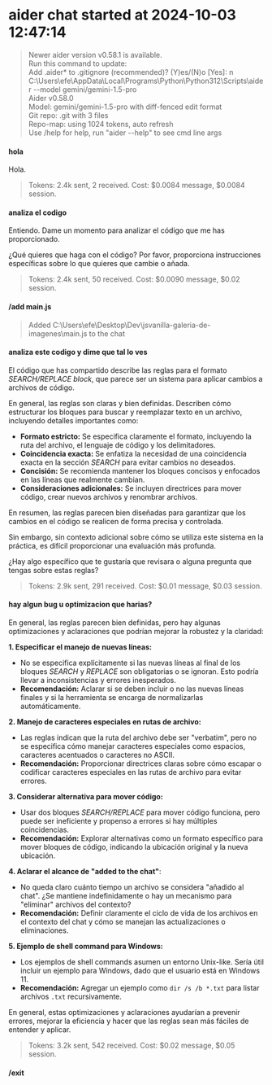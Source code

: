 
# aider chat started at 2024-10-03 12:47:14

> Newer aider version v0.58.1 is available.  
> Run this command to update:  
> Add .aider* to .gitignore (recommended)? (Y)es/(N)o [Yes]: n  
> C:\Users\efe\AppData\Local\Programs\Python\Python312\Scripts\aider --model gemini/gemini-1.5-pro  
> Aider v0.58.0  
> Model: gemini/gemini-1.5-pro with diff-fenced edit format  
> Git repo: .git with 3 files  
> Repo-map: using 1024 tokens, auto refresh  
> Use /help <question> for help, run "aider --help" to see cmd line args  

#### hola  

Hola.

> Tokens: 2.4k sent, 2 received. Cost: $0.0084 message, $0.0084 session.  

#### analiza el codigo  

Entiendo. Dame un momento para analizar el código que me has proporcionado. 

¿Qué quieres que haga con el código? Por favor, proporciona instrucciones específicas sobre lo que quieres que cambie o añada.

> Tokens: 2.4k sent, 50 received. Cost: $0.0090 message, $0.02 session.  

#### /add main.js  
> Added C:\Users\efe\Desktop\Dev\jsvanilla-galeria-de-imagenes\main.js to the chat  

#### analiza este codigo y dime que tal lo ves  

El código que has compartido describe las reglas para el formato *SEARCH/REPLACE block*, que parece ser un sistema para aplicar cambios a archivos de código. 

En general, las reglas son claras y bien definidas. Describen cómo estructurar los bloques para buscar y reemplazar texto en un archivo, incluyendo detalles importantes como:

* **Formato estricto:** Se especifica claramente el formato, incluyendo la ruta del archivo, el lenguaje de código y los delimitadores.
* **Coincidencia exacta:** Se enfatiza la necesidad de una coincidencia exacta en la sección *SEARCH* para evitar cambios no deseados.
* **Concisión:** Se recomienda mantener los bloques concisos y enfocados en las líneas que realmente cambian.
* **Consideraciones adicionales:** Se incluyen directrices para mover código, crear nuevos archivos y renombrar archivos.

En resumen, las reglas parecen bien diseñadas para garantizar que los cambios en el código se realicen de forma precisa y controlada. 

Sin embargo, sin contexto adicional sobre cómo se utiliza este sistema en la práctica, es difícil proporcionar una evaluación más profunda. 

¿Hay algo específico que te gustaría que revisara o alguna pregunta que tengas sobre estas reglas?

> Tokens: 2.9k sent, 291 received. Cost: $0.01 message, $0.03 session.  

#### hay algun bug u optimizacion que harias?  

En general, las reglas parecen bien definidas, pero hay algunas optimizaciones y aclaraciones que podrían mejorar la robustez y la claridad:

**1. Especificar el manejo de nuevas líneas:**

   - No se especifica explícitamente si las nuevas líneas al final de los bloques *SEARCH* y *REPLACE* son obligatorias o se ignoran. Esto podría llevar a inconsistencias y errores inesperados.
   - **Recomendación:** Aclarar si se deben incluir o no las nuevas líneas finales y si la herramienta se encarga de normalizarlas automáticamente.

**2. Manejo de caracteres especiales en rutas de archivo:**

   - Las reglas indican que la ruta del archivo debe ser "verbatim", pero no se especifica cómo manejar caracteres especiales como espacios, caracteres acentuados o caracteres no ASCII.
   - **Recomendación:** Proporcionar directrices claras sobre cómo escapar o codificar caracteres especiales en las rutas de archivo para evitar errores.

**3. Considerar alternativa para mover código:**

   - Usar dos bloques *SEARCH/REPLACE* para mover código funciona, pero puede ser ineficiente y propenso a errores si hay múltiples coincidencias.
   - **Recomendación:** Explorar alternativas como un formato específico para mover bloques de código, indicando la ubicación original y la nueva ubicación.

**4. Aclarar el alcance de "added to the chat"**:

   - No queda claro cuánto tiempo un archivo se considera "añadido al chat". ¿Se mantiene indefinidamente o hay un mecanismo para "eliminar" archivos del contexto?
   - **Recomendación:** Definir claramente el ciclo de vida de los archivos en el contexto del chat y cómo se manejan las actualizaciones o eliminaciones.

**5. Ejemplo de shell command para Windows:**

   - Los ejemplos de shell commands asumen un entorno Unix-like. Sería útil incluir un ejemplo para Windows, dado que el usuario está en Windows 11.
   - **Recomendación:** Agregar un ejemplo como `dir /s /b *.txt` para listar archivos `.txt` recursivamente.

En general, estas optimizaciones y aclaraciones ayudarían a prevenir errores, mejorar la eficiencia y hacer que las reglas sean más fáciles de entender y aplicar.

> Tokens: 3.2k sent, 542 received. Cost: $0.02 message, $0.05 session.  

#### /exit  
